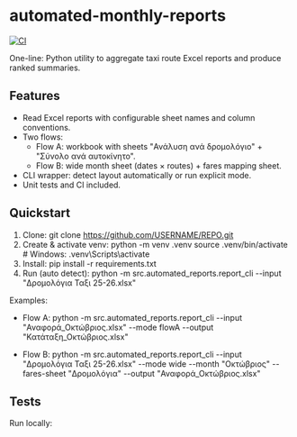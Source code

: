 # automated-monthly-reports

[![CI](https://github.com/akispash/automated-monthly-reports/actions/workflows/ci.yml/badge.svg)](https://github.com/akispash/automated-monthly-reports/actions/workflows/ci.yml)

One-line: Python utility to aggregate taxi route Excel reports and produce ranked summaries.

## Features
- Read Excel reports with configurable sheet names and column conventions.
- Two flows:
  - Flow A: workbook with sheets "Ανάλυση ανά δρομολόγιο" + "Σύνολο ανά αυτοκίνητο".
  - Flow B: wide month sheet (dates × routes) + fares mapping sheet.
- CLI wrapper: detect layout automatically or run explicit mode.
- Unit tests and CI included.

## Quickstart
1. Clone:
   git clone https://github.com/USERNAME/REPO.git
2. Create & activate venv:
   python -m venv .venv
   source .venv/bin/activate   # Windows: .venv\Scripts\activate
3. Install:
   pip install -r requirements.txt
4. Run (auto detect):
   python -m src.automated_reports.report_cli --input "Δρομολόγια Ταξι 25-26.xlsx"

Examples:
- Flow A:
  python -m src.automated_reports.report_cli --input "Αναφορά_Οκτώβριος.xlsx" --mode flowA --output "Κατάταξη_Οκτώβριος.xlsx"

- Flow B:
  python -m src.automated_reports.report_cli --input "Δρομολόγια Ταξι 25-26.xlsx" --mode wide --month "Οκτώβριος" --fares-sheet "Δρομολόγια" --output "Αναφορά_Οκτώβριος.xlsx"

## Tests
Run locally:
